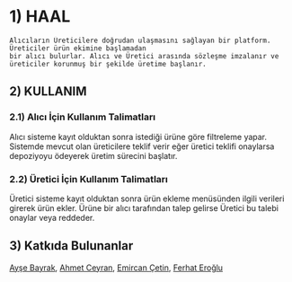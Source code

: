 # 1) HAAL
    Alıcıların Üreticilere doğrudan ulaşmasını sağlayan bir platform. Üreticiler ürün ekimine başlamadan 
    bir alıcı bulurlar. Alıcı ve Üretici arasında sözleşme imzalanır ve üreticiler korunmuş bir şekilde üretime başlanır.
## 2) KULLANIM
### 2.1) Alıcı İçin Kullanım Talimatları
Alıcı sisteme kayıt olduktan sonra istediği ürüne göre filtreleme yapar. Sistemde mevcut olan üreticilere teklif verir eğer üretici teklifi onaylarsa depoziyoyu ödeyerek üretim sürecini başlatır.
### 2.2) Üretici İçin Kullanım Talimatları
Üretici sisteme kayıt olduktan sonra ürün ekleme menüsünden ilgili verileri girerek ürün ekler. Ürüne bir alıcı tarafından talep gelirse Üretici bu talebi onaylar veya reddeder.
## 3) Katkıda Bulunanlar
[Ayşe Bayrak](https://github.com/aysebayrak812),
[Ahmet Ceyran](https://github.com/ahmetceyran),
[Emircan Çetin](https://github.com/ctnemir),
[Ferhat Eroğlu](https://github.com/ferhateroglu)
